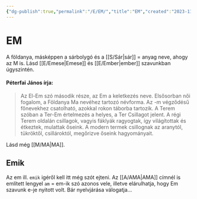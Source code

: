 ```yaml
---
{"dg-publish":true,"permalink":"/E/EM/","title":"EM","created":"2023-11-09T03:57","updated":"2024-10-25T17:16"}
---
```



# EM

A földanya, másképpen a sárbolygó és a [[S/Sár\|sár]] = anyag neve, ahogy az M is. Lásd [[E/Emese\|Emese]] és [[E/Ember\|ember]] szavunkban úgyszintén.  

#### Péterfai János írja:

> Az El-Em szó második része, az Em a keletkezés neve. Elsősorban női fogalom, a Földanya Ma nevéhez tartozó névforma. Az -m végződésű főnevekhez csatolható, azokkal rokon táborba tartozik. A Terem szóban a Ter-Em értelmezés a helyes, a Ter Csillagot jelent. A régi Terem oldalán csillagok, vagyis fáklyák ragyogtak, így világítottak és étkeztek, mulattak őseink. A modern termek csillognak az aranytól, tükröktől, csillároktól, megőrizve őseink hagyományait.  

Lásd még [[M/MA\|MA]].  

## Emik

Az em ill. `emik` igéről kell itt még szót ejteni. Az [[A/AMA\|AMA]] címnél is említett lengyel `am` = em-ik szó azonos vele, illetve elárulhatja, hogy Em szavunk e-je nyitott volt. Bár nyelvjárása válogatja...  
